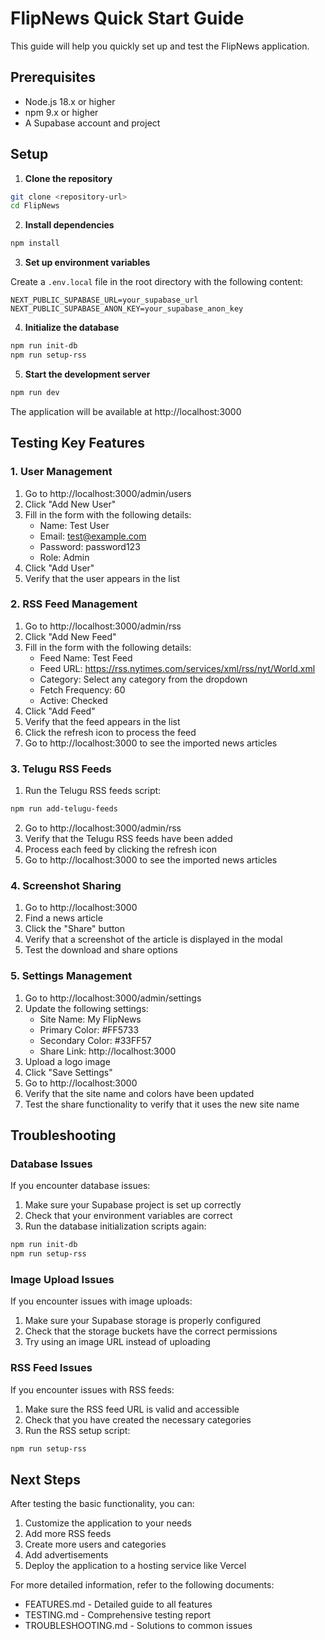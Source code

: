 # FlipNews Quick Start Guide

This guide will help you quickly set up and test the FlipNews application.

## Prerequisites

- Node.js 18.x or higher
- npm 9.x or higher
- A Supabase account and project

## Setup

1. **Clone the repository**

```bash
git clone <repository-url>
cd FlipNews
```

2. **Install dependencies**

```bash
npm install
```

3. **Set up environment variables**

Create a `.env.local` file in the root directory with the following content:

```
NEXT_PUBLIC_SUPABASE_URL=your_supabase_url
NEXT_PUBLIC_SUPABASE_ANON_KEY=your_supabase_anon_key
```

4. **Initialize the database**

```bash
npm run init-db
npm run setup-rss
```

5. **Start the development server**

```bash
npm run dev
```

The application will be available at http://localhost:3000

## Testing Key Features

### 1. User Management

1. Go to http://localhost:3000/admin/users
2. Click "Add New User"
3. Fill in the form with the following details:
   - Name: Test User
   - Email: test@example.com
   - Password: password123
   - Role: Admin
4. Click "Add User"
5. Verify that the user appears in the list

### 2. RSS Feed Management

1. Go to http://localhost:3000/admin/rss
2. Click "Add New Feed"
3. Fill in the form with the following details:
   - Feed Name: Test Feed
   - Feed URL: https://rss.nytimes.com/services/xml/rss/nyt/World.xml
   - Category: Select any category from the dropdown
   - Fetch Frequency: 60
   - Active: Checked
4. Click "Add Feed"
5. Verify that the feed appears in the list
6. Click the refresh icon to process the feed
7. Go to http://localhost:3000 to see the imported news articles

### 3. Telugu RSS Feeds

1. Run the Telugu RSS feeds script:

```bash
npm run add-telugu-feeds
```

2. Go to http://localhost:3000/admin/rss
3. Verify that the Telugu RSS feeds have been added
4. Process each feed by clicking the refresh icon
5. Go to http://localhost:3000 to see the imported news articles

### 4. Screenshot Sharing

1. Go to http://localhost:3000
2. Find a news article
3. Click the "Share" button
4. Verify that a screenshot of the article is displayed in the modal
5. Test the download and share options

### 5. Settings Management

1. Go to http://localhost:3000/admin/settings
2. Update the following settings:
   - Site Name: My FlipNews
   - Primary Color: #FF5733
   - Secondary Color: #33FF57
   - Share Link: http://localhost:3000
3. Upload a logo image
4. Click "Save Settings"
5. Go to http://localhost:3000
6. Verify that the site name and colors have been updated
7. Test the share functionality to verify that it uses the new site name

## Troubleshooting

### Database Issues

If you encounter database issues:

1. Make sure your Supabase project is set up correctly
2. Check that your environment variables are correct
3. Run the database initialization scripts again:

```bash
npm run init-db
npm run setup-rss
```

### Image Upload Issues

If you encounter issues with image uploads:

1. Make sure your Supabase storage is properly configured
2. Check that the storage buckets have the correct permissions
3. Try using an image URL instead of uploading

### RSS Feed Issues

If you encounter issues with RSS feeds:

1. Make sure the RSS feed URL is valid and accessible
2. Check that you have created the necessary categories
3. Run the RSS setup script:

```bash
npm run setup-rss
```

## Next Steps

After testing the basic functionality, you can:

1. Customize the application to your needs
2. Add more RSS feeds
3. Create more users and categories
4. Add advertisements
5. Deploy the application to a hosting service like Vercel

For more detailed information, refer to the following documents:

- FEATURES.md - Detailed guide to all features
- TESTING.md - Comprehensive testing report
- TROUBLESHOOTING.md - Solutions to common issues
